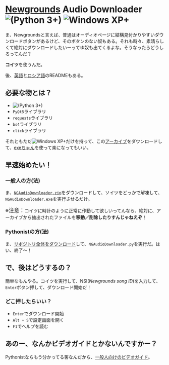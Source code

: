 # [Newgrounds](https://newgrounds.com) Audio Downloader ![(Python 3+)](https://img.shields.io/badge/Python-3+-blue.svg) ![Windows XP+](https://img.shields.io/badge/Windows-XP+-brightgreen.svg)

ま、Newgroundsと言えば、普通はオーディオページに結構見付かりやすいダウンロードボタンがあるけど、そのボタンのない奴もある。それも時々、素晴らしくて絶対にダウンロードしたいーってゆ奴も出てくるよな。そうなったらどうしろってんだ？

**コイツ**を使うんだ。

後、[英語](README.md#newgrounds-audio-downloader--)と[ロシア語](README-RU.md#newgrounds-audio-downloader--)のREADMEもある。

## 必要な物とは？

- ![(Python 3+)](https://img.shields.io/badge/Python-3+-blue.svg)
- `PyQt5`ライブラリ
- `requests`ライブラリ
- `bs4`ライブラリ
- `click`ライブラリ

それともただ![Windows XP+](https://img.shields.io/badge/Windows-XP+-brightgreen.svg)だけを持って、この[アーカイブ](NGAudioDownloader.zip)をダウンロードして、[exeちゃん](NGAudioDownloader.exe)を使って楽になってもいい。

## 早速始めたい！

### 一般人の方(法)

ま、[`NGAudioDownloader.zip`](https://github.com/H1K0/NGAudioDownloader/raw/master/NGAudioDownloader.zip)をダウンロードして、ソイツをどっかで解凍して、`NGAudioDownloader.exe`を実行させるだけ。

<big>※注意：</big>コイツに時計のように正常に作動して欲しいってんなら、絶対に、アーカイブから抽出されたファイルを**移動／削除したりすんじゃねえぞ**！

### Pythonistの方(法)

ま、[リポジトリ全体をダウンロード](https://github.com/H1K0/NGAudioDownloader/archive/master.zip)して、`NGAudioDownloader.py`を実行だ。はい、終了～！

## で、後はどうするの？

簡単なもんやろ。コイツを実行して、NSI(*Newgrounds song ID*)を入力して、`Enter`ボタン押して、ダウンロード開始だ！

### どこ押したらいい？

- `Enter`でダウンロード開始
- `Alt + S`で設定画面を開く
- `F1`でヘルプを読む

## あのー、なんかビデオガイドとかないんですかー？

Pythonistならもう分かってる筈なんだから、[一般人向けのビデオガイド](https://yadi.sk/i/9krScj2BHcr3Rg)。